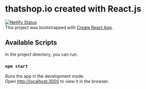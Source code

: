 
# thatshop.io created with React.js

[![Netlify Status](https://api.netlify.com/api/v1/badges/b3f7cdd2-b3d3-4647-bf3b-135d778e0845/deploy-status)](https://app.netlify.com/sites/thatshop/deploys)<br>
This project was bootstrapped with [Create React App](https://github.com/facebook/create-react-app).

## Available Scripts

In the project directory, you can run:

### `npm start`

Runs the app in the development mode.\
Open [http://localhost:3000](http://localhost:3000) to view it in the browser.


